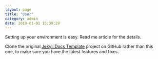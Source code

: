 ```yaml
---
layout: page
title: "User"
category: admin
date: 2019-01-01 15:39:29
---
```


Setting up your environment is easy. Read me article for the details.

Clone the original [Jekyll Docs Template](https://github.com/bruth/jekyll-docs-template/) project on GitHub rather than this one, to make sure you have the latest features and fixes.
